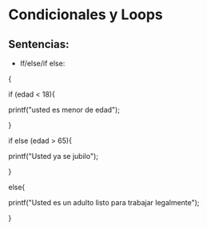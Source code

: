 # Condicionales y Loops

## Sentencias:
- If/else/if else:

{

if (edad < 18){

printf("usted es menor de edad");

}

if else (edad > 65){

printf("Usted ya se jubilo");

}

else{

printf("Usted es un adulto listo para trabajar legalmente");

}  
